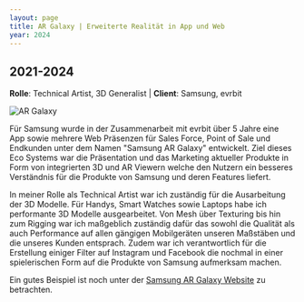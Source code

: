 ```yaml
---
layout: page
title: AR Galaxy | Erweiterte Realität in App und Web
year: 2024
---
```

## 2021-2024

**Rolle**: Technical Artist, 3D Generalist
| **Client**: Samsung, evrbit

![AR Galaxy](../../assets/files/phone-samsung.png "Beispiel Handy in Web Anwendung")

Für Samsung wurde in der Zusammenarbeit mit evrbit über 5 Jahre eine App sowie mehrere Web Präsenzen für Sales Force, Point of Sale und Endkunden unter dem Namen "Samsung AR Galaxy" entwickelt. Ziel dieses Eco Systems war die Präsentation und das Marketing aktueller Produkte in Form von integrierten 3D und AR Viewern welche den Nutzern ein besseres Verständnis für die Produkte von Samsung und deren Features liefert. 

In meiner Rolle als Technical Artist war ich zuständig für die Ausarbeitung der 3D Modelle. Für Handys, Smart Watches sowie Laptops habe ich performante 3D Modelle ausgearbeitet. Von Mesh über Texturing bis hin zum Rigging war ich maßgeblich zuständig dafür das sowohl die Qualität als auch Performance auf allen gängigen Mobilgeräten unseren Maßstäben und die unseres Kunden entsprach.
Zudem war ich verantwortlich für die Erstellung einiger Filter auf Instagram und Facebook die nochmal in einer spielerischen Form auf die Produkte von Samsung aufmerksam machen.

Ein gutes Beispiel ist noch unter der [Samsung AR Galaxy Website](https://ar-galaxy.de/) zu betrachten.